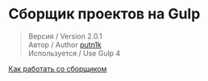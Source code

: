 # Сборщик проектов на Gulp

> Версия / Version 2.0.1 <br>
> Автор / Author [putn1k](https://github.com/putn1k/) <br>
> Используется / Use Gulp 4 <br>

[Как работать со сборщиком](Workflow.md)
